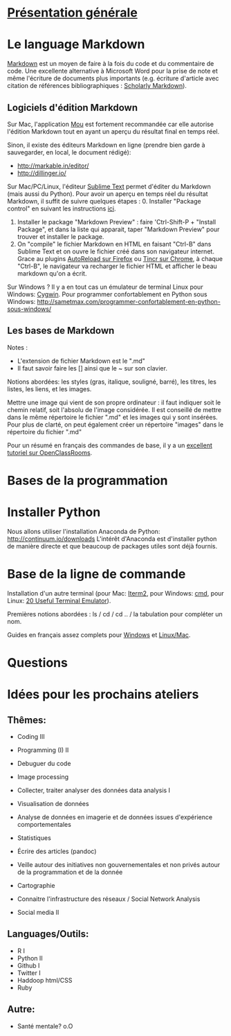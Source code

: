 # [Présentation générale](https://github.com/karthik/webnativesci)

# Le language Markdown
[Markdown](http://daringfireball.net) est un moyen de faire à la fois du code et du commentaire de code. Une excellente alternative à Microsoft Word pour la prise de note et même l'écriture de documents plus importants (e.g. écriture d'article avec citation de références bibliographiques : [Scholarly Markdown](http://blog.martinfenner.org/2013/06/17/what-is-scholarly-markdown/)).

## Logiciels d'édition Markdown
Sur Mac, l'application [Mou](http://25.io/mou/) est fortement recommandée car elle autorise l'édition Markdown tout en ayant un aperçu du résultat final en temps réel.

Sinon, il existe des éditeurs Markdown en ligne (prendre bien garde à sauvegarder, en local, le document rédigé):
- http://markable.in/editor/
- http://dillinger.io/

Sur Mac/PC/Linux, l'éditeur [Sublime Text](http://www.sublimetext.com) permet d'éditer du Markdown (mais aussi du Python). Pour avoir un aperçu en temps réel du résultat Markdown, il suffit de suivre quelques étapes :
0. Installer "Package control" en suivant les instructions [ici](https://sublime.wbond.net/installation).
1. Installer le package "Markdown Preview" : faire 'Ctrl-Shift-P + "Install Package", et dans la liste qui apparait, taper "Markdown Preview" pour trouver et installer le package.
2. On "compile" le fichier Markdown en HTML en faisant "Ctrl-B" dans Sublime Text et on ouvre le fichier créé dans son navigateur internet. Grace au plugins [AutoReload sur Firefox](https://addons.mozilla.org/fr/firefox/addon/auto-reload/) ou [Tincr sur Chrome](http://tin.cr), à chaque "Ctrl-B", le navigateur va recharger le fichier HTML et afficher le beau markdown qu'on a écrit.

Sur Windows ? Il y a en tout cas un émulateur de terminal Linux pour Windows: [Cygwin](https://www.cygwin.com).
Pour programmer confortablement en Python sous Windows: http://sametmax.com/programmer-confortablement-en-python-sous-windows/

## Les bases de Markdown

Notes :
- L'extension de fichier Markdown est le ".md"
- Il faut savoir faire les [] ainsi que le ~ sur son clavier.

Notions abordées: les styles (gras, italique, souligné, barré), les titres, les listes, les liens, et les images.

Mettre une image qui vient de son propre ordinateur : il faut indiquer soit le chemin relatif, soit l'absolu de l'image considérée. Il est conseillé de mettre dans le même répertoire le fichier ".md" et les images qui y sont insérées. Pour plus de clarté, on peut également créer un répertoire "images" dans le répertoire du fichier ".md"

Pour un résumé en français des commandes de base, il y a un [excellent tutoriel sur OpenClassRooms](http://fr.openclassrooms.com/informatique/cours/redigez-en-markdown).

# Bases de la programmation

# Installer Python
Nous allons utiliser l'installation Anaconda de Python: http://continuum.io/downloads
L'intérêt d'Anaconda est d'installer python de manière directe et que beaucoup de packages utiles sont déjà fournis.

# Base de la ligne de commande
Installation d'un autre terminal (pour Mac: [Iterm2](http://iterm2.com/), pour Windows: [cmd](http://windows.microsoft.com/en-us/windows-vista/open-a-command-prompt-window), pour Linux: [20 Useful Terminal Emulator](http://www.tecmint.com/linux-terminal-emulators/)).

Premières notions abordées : ls / cd / cd .. / la tabulation pour compléter un nom.

Guides en français assez complets pour [Windows](http://fr.openclassrooms.com/informatique/cours/apprenez-a-developper-en-c/la-ligne-de-commande-3) et [Linux/Mac](http://lea-linux.org/documentations/Fiches:La_ligne_de_commande).

# Questions

# Idées pour les prochains ateliers

## Thêmes:
- Coding III
- Programming (I) II
- Debuguer du code

- Image processing
- Collecter, traiter analyser des données data analysis I
- Visualisation de données
- Analyse de données en imagerie et de données issues d'expérience comportementales
- Statistiques

- Écrire des articles (pandoc)
- Veille autour des initiatives non gouvernementales et non privés autour de la programmation et de la donnée
- Cartographie 
- Connaitre l'infrastructure des réseaux / Social Network Analysis 
- Social media II

## Languages/Outils:
- R I
- Python II
- Github I
- Twitter I
- Haddoop html/CSS
- Ruby

## Autre:
- Santé mentale? o.O
